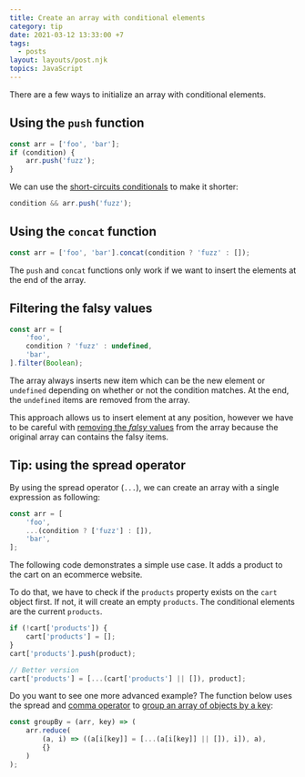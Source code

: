 ```yaml
---
title: Create an array with conditional elements
category: tip
date: 2021-03-12 13:33:00 +7
tags:
  - posts
layout: layouts/post.njk
topics: JavaScript
---
```


There are a few ways to initialize an array with conditional elements.

## Using the `push` function

```js
const arr = ['foo', 'bar'];
if (condition) {
    arr.push('fuzz');
}
```

We can use the [short-circuits conditionals](/use-short-circuits-conditionals.html) to make it shorter:

```js
condition && arr.push('fuzz');
```

## Using the `concat` function

```js
const arr = ['foo', 'bar'].concat(condition ? 'fuzz' : []);
```

The `push` and `concat` functions only work if we want to insert the elements at the end of the array.

## Filtering the falsy values

```js
const arr = [
    'foo',
    condition ? 'fuzz' : undefined,
    'bar',
].filter(Boolean);
```

The array always inserts new item which can be the new element or `undefined` depending on whether or not the condition matches. 
At the end, the `undefined` items are removed from the array.

This approach allows us to insert element at any position, however we have to be careful with [removing the _falsy_ values](https://1loc.dev/#remove-falsy-values-from-array) from the array because the original array can contains the falsy items.

## Tip: using the spread operator

By using the spread operator (`...`), we can create an array with a single expression as following:

```js
const arr = [
    'foo',
    ...(condition ? ['fuzz'] : []),
    'bar',
];
```

The following code demonstrates a simple use case. It adds a product to the cart on an ecommerce website. 

To do that, we have to check if the `products` property exists on the `cart` object first. If not, it will create an empty `products`. The conditional elements are the current `products`.

```js
if (!cart['products']) {
    cart['products'] = [];
}
cart['products'].push(product);

// Better version
cart['products'] = [...(cart['products'] || []), product];
```

Do you want to see one more advanced example? The function below uses the spread and [comma operator](/shorten-codes-with-the-comma-operator.html) to [group an array of objects by a key](https://1loc.dev/#group-an-array-of-objects-by-a-key):

```js
const groupBy = (arr, key) => (
    arr.reduce(
        (a, i) => ((a[i[key]] = [...(a[i[key]] || []), i]), a),
        {}
    )
);
```